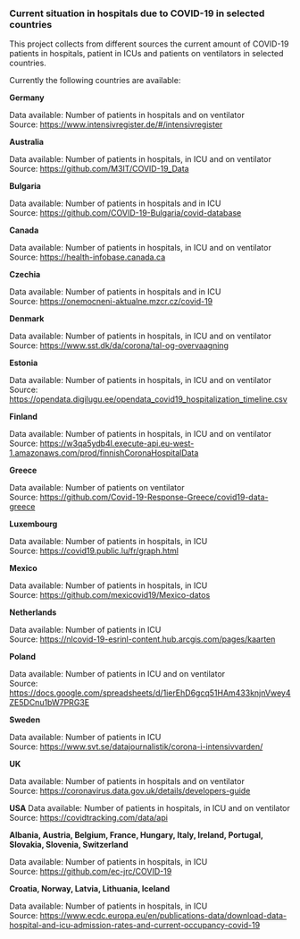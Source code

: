 ### Current situation in hospitals due to COVID-19 in selected countries

This project collects from different sources the current amount of COVID-19 
patients in hospitals, patient in ICUs and patients on ventilators 
in selected countries.

Currently the following countries are available:

**Germany**

Data available: Number of patients in hospitals and on ventilator  
Source: https://www.intensivregister.de/#/intensivregister

**Australia**

Data available: Number of patients in hospitals, in ICU and on ventilator  
Source: https://github.com/M3IT/COVID-19_Data

**Bulgaria**

Data available: Number of patients in hospitals and in ICU  
Source: https://github.com/COVID-19-Bulgaria/covid-database

**Canada**

Data available: Number of patients in hospitals, in ICU and on ventilator  
Source: https://health-infobase.canada.ca

**Czechia**

Data available: Number of patients in hospitals and in ICU  
Source: https://onemocneni-aktualne.mzcr.cz/covid-19

**Denmark**

Data available: Number of patients in hospitals, in ICU and on ventilator  
Source: https://www.sst.dk/da/corona/tal-og-overvaagning

**Estonia**

Data available: Number of patients in hospitals, in ICU and on ventilator  
Source: https://opendata.digilugu.ee/opendata_covid19_hospitalization_timeline.csv

**Finland**

Data available: Number of patients in hospitals, in ICU and on ventilator  
Source: https://w3qa5ydb4l.execute-api.eu-west-1.amazonaws.com/prod/finnishCoronaHospitalData

**Greece**

Data available: Number of patients on ventilator  
Source: https://github.com/Covid-19-Response-Greece/covid19-data-greece

**Luxembourg**

Data available: Number of patients in hospitals, in ICU  
Source: https://covid19.public.lu/fr/graph.html

**Mexico**

Data available: Number of patients in hospitals, in ICU  
Source: https://github.com/mexicovid19/Mexico-datos

**Netherlands**

Data available: Number of patients in ICU  
Source: https://nlcovid-19-esrinl-content.hub.arcgis.com/pages/kaarten

**Poland**

Data available: Number of patients in ICU and on ventilator  
Source: https://docs.google.com/spreadsheets/d/1ierEhD6gcq51HAm433knjnVwey4ZE5DCnu1bW7PRG3E

**Sweden**

Data available: Number of patients in ICU   
Source: https://www.svt.se/datajournalistik/corona-i-intensivvarden/

**UK**

Data available: Number of patients in hospitals and on ventilator  
Source: https://coronavirus.data.gov.uk/details/developers-guide

**USA**
Data available: Number of patients in hospitals, in ICU and on ventilator  
Source: https://covidtracking.com/data/api

**Albania, Austria, Belgium, France, Hungary, Italy, Ireland,
             Portugal, Slovakia, Slovenia, Switzerland**
             
Data available: Number of patients in hospitals, in ICU  
Source: https://github.com/ec-jrc/COVID-19

**Croatia, Norway, Latvia, Lithuania, Iceland**

Data available: Number of patients in hospitals, in ICU  
Source: https://www.ecdc.europa.eu/en/publications-data/download-data-hospital-and-icu-admission-rates-and-current-occupancy-covid-19
